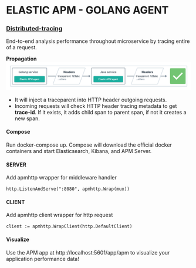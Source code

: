 # ELASTIC APM - GOLANG AGENT 

### [Distributed-tracing](https://www.elastic.co/guide/en/apm/get-started/current/distributed-tracing.html#_why_is_distributed_tracing_important)
End-to-end analysis performance throughout microservice by tracing entire of a request.

**Propagation**
![APM agent](tracing-propagation.png)
- It will inject a traceparent into HTTP header outgoing requests.
- Incoming requests will check HTTP header tracing metadata to get **trace-id**. If it exists, it adds child span to parent span, if not it creates a new span.

#### Compose

Run docker-compose up. Compose will download the official docker containers and start Elasticsearch, Kibana, and APM Server.

#### SERVER

Add apmhttp wrapper for middleware handler
```golang
http.ListenAndServe(":8080", apmhttp.Wrap(mux))
```

#### CLIENT

Add apmhttp client wrapper for http request
```golang
client := apmhttp.WrapClient(http.DefaultClient)
```

#### Visualize

Use the APM app at http://localhost:5601/app/apm to visualize your application performance data!

